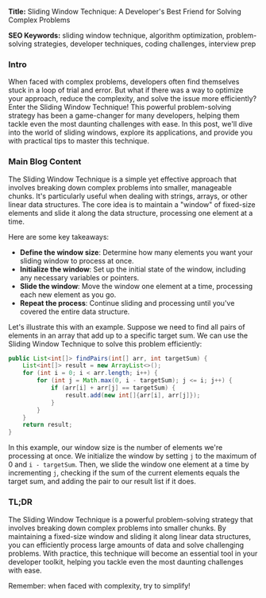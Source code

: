 **Title:** Sliding Window Technique: A Developer's Best Friend for Solving Complex Problems

**SEO Keywords:** sliding window technique, algorithm optimization, problem-solving strategies, developer techniques, coding challenges, interview prep

### Intro

When faced with complex problems, developers often find themselves stuck in a loop of trial and error. But what if there was a way to optimize your approach, reduce the complexity, and solve the issue more efficiently? Enter the Sliding Window Technique! This powerful problem-solving strategy has been a game-changer for many developers, helping them tackle even the most daunting challenges with ease. In this post, we'll dive into the world of sliding windows, explore its applications, and provide you with practical tips to master this technique.

### Main Blog Content

The Sliding Window Technique is a simple yet effective approach that involves breaking down complex problems into smaller, manageable chunks. It's particularly useful when dealing with strings, arrays, or other linear data structures. The core idea is to maintain a "window" of fixed-size elements and slide it along the data structure, processing one element at a time.

Here are some key takeaways:

* **Define the window size**: Determine how many elements you want your sliding window to process at once.
* **Initialize the window**: Set up the initial state of the window, including any necessary variables or pointers.
* **Slide the window**: Move the window one element at a time, processing each new element as you go.
* **Repeat the process**: Continue sliding and processing until you've covered the entire data structure.

Let's illustrate this with an example. Suppose we need to find all pairs of elements in an array that add up to a specific target sum. We can use the Sliding Window Technique to solve this problem efficiently:

```java
public List<int[]> findPairs(int[] arr, int targetSum) {
    List<int[]> result = new ArrayList<>();
    for (int i = 0; i < arr.length; i++) {
        for (int j = Math.max(0, i - targetSum); j <= i; j++) {
            if (arr[i] + arr[j] == targetSum) {
                result.add(new int[]{arr[i], arr[j]});
            }
        }
    }
    return result;
}
```

In this example, our window size is the number of elements we're processing at once. We initialize the window by setting `j` to the maximum of 0 and `i - targetSum`. Then, we slide the window one element at a time by incrementing `j`, checking if the sum of the current elements equals the target sum, and adding the pair to our result list if it does.

### TL;DR

The Sliding Window Technique is a powerful problem-solving strategy that involves breaking down complex problems into smaller chunks. By maintaining a fixed-size window and sliding it along linear data structures, you can efficiently process large amounts of data and solve challenging problems. With practice, this technique will become an essential tool in your developer toolkit, helping you tackle even the most daunting challenges with ease.

Remember: when faced with complexity, try to simplify!